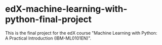 # edX-machine-learning-with-python-final-project

This is the final project for the edX course "Machine Learning with Python: A Practical Introduction (IBM-ML0101EN)".
